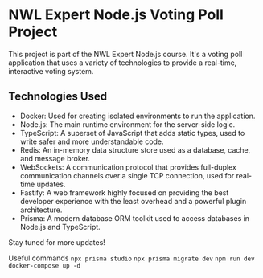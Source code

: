 # NWL Expert Node.js Voting Poll Project

This project is part of the NWL Expert Node.js course. It's a voting poll application that uses a variety of technologies to provide a real-time, interactive voting system.

## Technologies Used

- Docker: Used for creating isolated environments to run the application.
- Node.js: The main runtime environment for the server-side logic.
- TypeScript: A superset of JavaScript that adds static types, used to write safer and more understandable code.
- Redis: An in-memory data structure store used as a database, cache, and message broker.
- WebSockets: A communication protocol that provides full-duplex communication channels over a single TCP connection, used for real-time updates.
- Fastify: A web framework highly focused on providing the best developer experience with the least overhead and a powerful plugin architecture.
- Prisma: A modern database ORM toolkit used to access databases in Node.js and TypeScript.

Stay tuned for more updates!

Useful commands
```npx prisma studio```
```npx prisma migrate dev```
```npm run dev```
```docker-compose up -d```